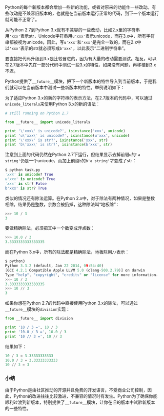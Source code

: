 Python的每个新版本都会增加一些新的功能，或者对原来的功能作一些改动。有些改动是不兼容旧版本的，也就是在当前版本运行正常的代码，到下一个版本运行就可能不正常了。

从Python 2.7到Python 3.x就有不兼容的一些改动，比如2.x里的字符串用`'xxx'`表示str，Unicode字符串用`u'xxx'`表示unicode，而在3.x中，所有字符串都被视为unicode，因此，写`u'xxx'`和`'xxx'`是完全一致的，而在2.x中以`'xxx'`表示的str就必须写成`b'xxx'`，以此表示“二进制字符串”。

要直接把代码升级到3.x是比较冒进的，因为有大量的改动需要测试。相反，可以在2.7版本中先在一部分代码中测试一些3.x的特性，如果没有问题，再移植到3.x不迟。

Python提供了`__future__`模块，把下一个新版本的特性导入到当前版本，于是我们就可以在当前版本中测试一些新版本的特性。举例说明如下：

为了适应Python 3.x的新的字符串的表示方法，在2.7版本的代码中，可以通过`unicode_literals`来使用Python 3.x的新的语法：

```python
# still running on Python 2.7

from __future__ import unicode_literals

print '\'xxx\' is unicode?', isinstance('xxx', unicode)
print 'u\'xxx\' is unicode?', isinstance(u'xxx', unicode)
print '\'xxx\' is str?', isinstance('xxx', str)
print 'b\'xxx\' is str?', isinstance(b'xxx', str)

```

注意到上面的代码仍然在Python 2.7下运行，但结果显示去掉前缀`u`的`'a string'`仍是一个unicode，而加上前缀`b`的`b'a string'`才变成了str：

```python
$ python task.py
'xxx' is unicode? True
u'xxx' is unicode? True
'xxx' is str? False
b'xxx' is str? True

```

类似的情况还有除法运算。在Python 2.x中，对于除法有两种情况，如果是整数相除，结果仍是整数，余数会被扔掉，这种除法叫“地板除”：

```python
>>> 10 / 3
3

```

要做精确除法，必须把其中一个数变成浮点数：

```python
>>> 10.0 / 3
3.3333333333333335

```

而在Python 3.x中，所有的除法都是精确除法，地板除用`//`表示：

```python
$ python3
Python 3.3.2 (default, Jan 22 2014, 09:54:40)
[GCC 4.2.1 Compatible Apple LLVM 5.0 (clang-500.2.79)] on darwin
Type "help", "copyright", "credits" or "license" for more information.
>>> 10 / 3
3.3333333333333335
>>> 10 // 3
3

```

如果你想在Python 2.7的代码中直接使用Python 3.x的除法，可以通过`__future__`模块的`division`实现：

```python
from __future__ import division

print '10 / 3 =', 10 / 3
print '10.0 / 3 =', 10.0 / 3
print '10 // 3 =', 10 // 3

```

结果如下：

```python
10 / 3 = 3.33333333333
10.0 / 3 = 3.33333333333
10 // 3 = 3

```

### 小结

由于Python是由社区推动的开源并且免费的开发语言，不受商业公司控制，因此，Python的改进往往比较激进，不兼容的情况时有发生。Python为了确保你能顺利过渡到新版本，特别提供了`__future__`模块，让你在旧的版本中试验新版本的一些特性。
